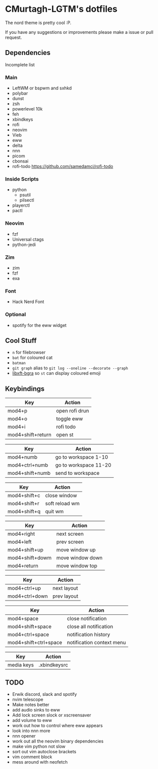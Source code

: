 # CMurtagh-LGTM's dotfiles

The nord theme is pretty cool :P.

If you have any suggestions or improvements please make a issue or pull request.

## Dependencies

Incomplete list

### Main
- LeftWM or bspwm and sxhkd
- polybar
- dunst
- zsh
- powerlevel 10k
- feh
- xbindkeys
- rofi
- neovim
- Vieb
- eww
- delta
- nnn
- picom
- cbonsai
- rofi-todo https://github.com/samedamci/rofi-todo


### Inside Scripts
- python
	- psutil
	- pilsectl
- playerctl
- pactl

### Neovim
- fzf
- Universal ctags
- python-jedi

### Zim
- zim
- fzf
- exa

### Font
- Hack Nerd Font

### Optional
- spotify for the eww widget

## Cool Stuff
- `n` for filebrowser
- `bat` for coloured cat
- `batman`
- `git graph` alias to `git log --oneline --decorate --graph`
- [libxft-bgra](https://aur.archlinux.org/packages/libxft-bgra/) so `st` can display coloured emoji

## Keybindings
Key 					| Action
------------------------|----------------------
mod4+p					| open rofi drun
mod4+o					| toggle eww
mod4+i                  | rofi todo
mod4+shift+return		| open st

Key 					| Action
------------------------|----------------------
mod4+numb				| go to workspace 1-10
mod4+ctrl+numb			| go to workspace 11-20
mod4+shift+numb 		| send to workspace

Key 					| Action
------------------------|----------------------
mod4+shift+c			| close window
mod4+shift+r			| soft reload wm
mod4+shift+q			| quit wm

Key 					| Action
------------------------|----------------------
mod4+right				| next screen
mod4+left				| prev screen
mod4+shift+up			| move window up
mod4+shift+dowm			| move window down
mod4+return				| move window top

Key 					| Action
------------------------|----------------------
mod4+ctrl+up			| next layout
mod4+ctrl+down			| prev layout

Key 					| Action
------------------------|----------------------
mod4+space				| close notification
mod4+shift+space		| close all notification
mod4+ctrl+space			| notification history
mod4+shift+ctrl+space	| notification context menu

Key 					| Action
------------------------|----------------------
media keys				| .xbindkeysrc

## TODO
- Erwik discord, slack and spotify
- nvim telescope
- Make notes better
- add audio sinks to eww
- Add lock screen slock or xscreensaver
- add volume to eww
- work out how to control where eww appears
- look into nnn more
- nnn opener
- work out all the neovim binary dependencies
- make vim python not slow
- sort out vim autoclose brackets
- vim comment block
- mess around with neofetch
